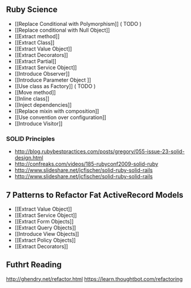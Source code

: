 
## Ruby Science

* [[Replace Conditional with Polymorphism]] \( TODO )
* [[Replace conditional with Null Object]]
* [[Extract method]]
* [[Extract Class]]
* [[Extract Value Object]]
* [[Extract Decorators]]
* [[Extract Partial]]
* [[Extract Service Object]]
* [[Introduce Observer]] 
* [[Introduce Parameter Object ]]
* [[Use class as Factory]] \( TODO )
* [[Move method]]
* [[Inline class]]
* [[Inject dependencies]]
* [[Replace mixin with composition]]
* [[Use convention over configuration]]
* [[Introduce Visitor]]

### SOLID Principles

* <http://blog.rubybestpractices.com/posts/gregory/055-issue-23-solid-design.html>
* <http://confreaks.com/videos/185-rubyconf2009-solid-ruby>
* <http://www.slideshare.net/jcfischer/solid-ruby-solid-rails>
* <http://www.slideshare.net/jcfischer/solid-ruby-solid-rails>

## 7 Patterns to Refactor Fat ActiveRecord Models

* [[Extract Value Object]]
* [[Extract Service Object]]
* [[Extract Form Objects]]
* [[Extract Query Objects]]
* [[Introduce View Objects]]
* [[Extract Policy Objects]]
* [[Extract Decorators]]

## Futhrt Reading

<http://ghendry.net/refactor.html>
<https://learn.thoughtbot.com/refactoring>

